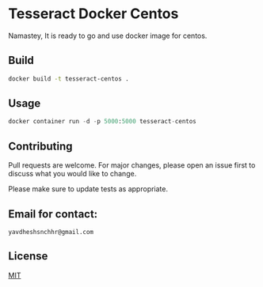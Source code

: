 # Tesseract Docker Centos

Namastey, It is ready to go and use docker image for centos. 


## Build


```bash
docker build -t tesseract-centos .
```

## Usage

```python
docker container run -d -p 5000:5000 tesseract-centos 
```

## Contributing
Pull requests are welcome. For major changes, please open an issue first to discuss what you would like to change.

Please make sure to update tests as appropriate.

## Email for contact:

```
yavdheshsnchhr@gmail.com
```

## License
[MIT](https://choosealicense.com/licenses/mit/)
